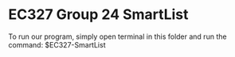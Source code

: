 # EC327 Group 24 SmartList
To run our program, simply open terminal in this folder and run the command: $EC327-SmartList
